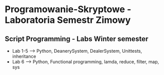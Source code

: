 <h1> Programowanie-Skryptowe - Laboratoria Semestr Zimowy </h1>
<h2> Script Programming - Labs Winter semester </h2>

- Lab 1-5 --> Python, DeanerySystem, DealerSystem, Unittests, inheritance 
- Lab 6 --> Python, Functional programming, lamda, reduce, filter, map, sys
